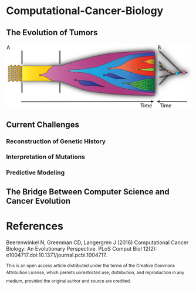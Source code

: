 # Computational-Cancer-Biology

## The Evolution of Tumors

![Visualization of cancer evolution](neoplastic_transformation.jpg)

## Current Challenges
### Reconstruction of Genetic History
### Interpretation of Mutations
### Predictive Modeling

## The Bridge Between Computer Science and Cancer Evolution

# References

Beerenwinkel N, Greenman CD, Langergren J (2016) Computational Cancer Biology: An Evolutionary Perspective. PLoS Comput Biol 12(2): e1004717.doi:10.1371/journal.pcbi.1004717.

<sup>This is an open access article distributed under the terms of the Creative Commons Attribution License, which permits unrestricted use, distribution, and reproduction in any medium, provided the original author and source are credited.<sup>
